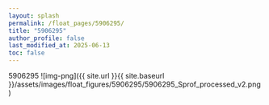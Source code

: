 ```yaml
---
layout: splash
permalink: /float_pages/5906295/
title: "5906295"
author_profile: false
last_modified_at: 2025-06-13
toc: false
---
```

 
5906295
![img-png]({{ site.url }}{{ site.baseurl }}/assets/images/float_figures/5906295/5906295_Sprof_processed_v2.png)